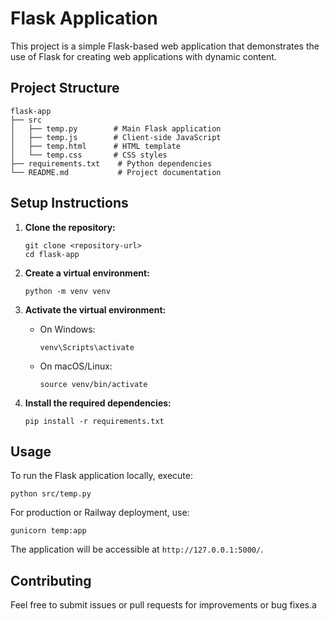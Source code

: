 # Flask Application

This project is a simple Flask-based web application that demonstrates the use of Flask for creating web applications with dynamic content.

## Project Structure

```
flask-app
├── src
│   ├── temp.py        # Main Flask application
│   ├── temp.js        # Client-side JavaScript
│   ├── temp.html      # HTML template
│   └── temp.css       # CSS styles
├── requirements.txt    # Python dependencies
└── README.md           # Project documentation
```

## Setup Instructions

1. **Clone the repository:**
   ```
   git clone <repository-url>
   cd flask-app
   ```

2. **Create a virtual environment:**
   ```
   python -m venv venv
   ```

3. **Activate the virtual environment:**
   - On Windows:
     ```
     venv\Scripts\activate
     ```
   - On macOS/Linux:
     ```
     source venv/bin/activate
     ```

4. **Install the required dependencies:**
   ```
   pip install -r requirements.txt
   ```

## Usage

To run the Flask application locally, execute:
```
python src/temp.py
```
For production or Railway deployment, use:
```
gunicorn temp:app
```

The application will be accessible at `http://127.0.0.1:5000/`.

## Contributing

Feel free to submit issues or pull requests for improvements or bug fixes.a
